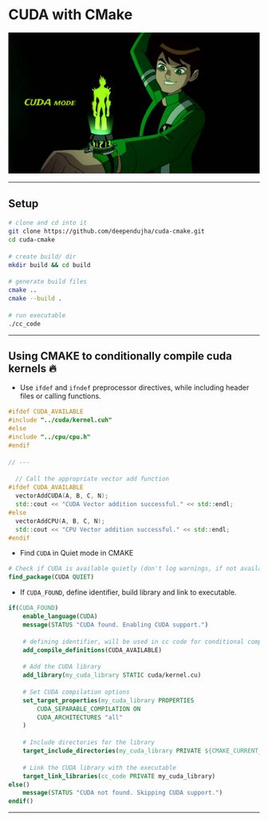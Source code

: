 # CUDA with CMake

![cuda cmake](./assets/ben-10-cuda-mode.jpg)

---

## Setup

```bash
# clone and cd into it
git clone https://github.com/deependujha/cuda-cmake.git
cd cuda-cmake

# create build/ dir
mkdir build && cd build

# generate build files
cmake ..
cmake --build .

# run executable
./cc_code
```

---

## Using CMAKE to conditionally compile cuda kernels 🔥

- Use `ifdef` and `ifndef` preprocessor directives, while including header files or calling functions.

```cpp
#ifdef CUDA_AVAILABLE
#include "../cuda/kernel.cuh"
#else
#include "../cpu/cpu.h"
#endif

// ---

  // Call the appropriate vector add function
#ifdef CUDA_AVAILABLE
  vectorAddCUDA(A, B, C, N);
  std::cout << "CUDA Vector addition successful." << std::endl;
#else
  vectorAddCPU(A, B, C, N);
  std::cout << "CPU Vector addition successful." << std::endl;
#endif
```

- Find `CUDA` in Quiet mode in CMAKE

```cmake
# Check if CUDA is available quietly (don't log warnings, if not available)
find_package(CUDA QUIET)
```

- If `CUDA_FOUND`, define identifier, build library and link to executable.

```cmake
if(CUDA_FOUND)
    enable_language(CUDA)
    message(STATUS "CUDA found. Enabling CUDA support.")

    # defining identifier, will be used in cc code for conditional compilation
    add_compile_definitions(CUDA_AVAILABLE)
    
    # Add the CUDA library
    add_library(my_cuda_library STATIC cuda/kernel.cu)

    # Set CUDA compilation options
    set_target_properties(my_cuda_library PROPERTIES
        CUDA_SEPARABLE_COMPILATION ON
        CUDA_ARCHITECTURES "all"
    )

    # Include directories for the library
    target_include_directories(my_cuda_library PRIVATE ${CMAKE_CURRENT_SOURCE_DIR}/include)

    # Link the CUDA library with the executable
    target_link_libraries(cc_code PRIVATE my_cuda_library)
else()
    message(STATUS "CUDA not found. Skipping CUDA support.")
endif()
```

---
